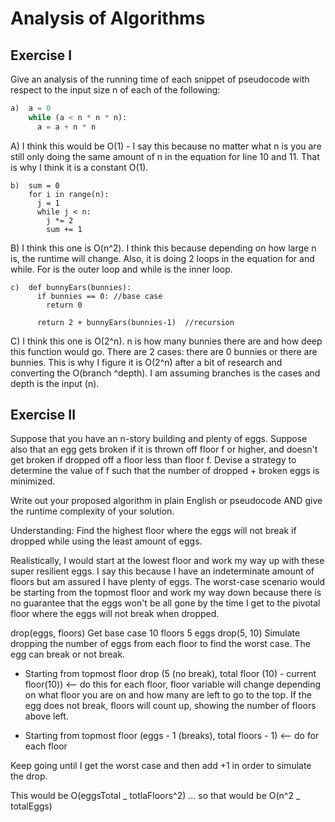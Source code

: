 # Analysis of Algorithms

## Exercise I

Give an analysis of the running time of each snippet of
pseudocode with respect to the input size n of each of the following:

```python
a)  a = 0
    while (a < n * n * n):
      a = a + n * n
```

A) I think this would be O(1) - I say this because no matter what n is you are still only doing the same amount of n in the equation for line 10 and 11. That is why I think it is a constant O(1).

```
b)  sum = 0
    for i in range(n):
      j = 1
      while j < n:
        j *= 2
        sum += 1
```

B) I think this one is O(n^2). I think this because depending on how large n is, the runtime will change. Also, it is doing 2 loops in the equation for and while. For is the outer loop and while is the inner loop.

```
c)  def bunnyEars(bunnies):
      if bunnies == 0: //base case
        return 0

      return 2 + bunnyEars(bunnies-1)  //recursion
```

C) I think this one is O(2^n). n is how many bunnies there are and how deep this function would go. There are 2 cases: there are 0 bunnies or there are bunnies. This is why I figure it is O(2^n) after a bit of research and converting the O(branch ^depth). I am assuming branches is the cases and depth is the input (n).

## Exercise II

Suppose that you have an n-story building and plenty of eggs. Suppose also that an egg gets broken if it is thrown off floor f or higher, and doesn't get broken if dropped off a floor less than floor f. Devise a strategy to determine the value of f such that the number of dropped + broken eggs is minimized.

Write out your proposed algorithm in plain English or pseudocode AND give the runtime complexity of your solution.

Understanding: Find the highest floor where the eggs will not break if dropped while using the least amount of eggs.

Realistically, I would start at the lowest floor and work my way up with these super resilient eggs. I say this because I have an indeterminate amount of floors but am assured I have plenty of eggs. The worst-case scenario would be starting from the topmost floor and work my way down because there is no guarantee that the eggs won't be all gone by the time I get to the pivotal floor where the eggs will not break when dropped.

drop(eggs, floors)
Get base case 10 floors 5 eggs drop(5, 10)
Simulate dropping the number of eggs from each floor to find the worst case. The egg can break or not break.

- Starting from topmost floor drop (5 (no break), total floor (10) - current floor(10)) <-- do this for each floor, floor variable will change depending on what floor you are on and how many are left to go to the top. If the egg does not break, floors will count up, showing the number of floors above left.

- Starting from topmost floor (eggs - 1 (breaks), total floors - 1) <-- do for each floor

Keep going until I get the worst case and then add +1 in order to simulate the drop.

This would be O(eggsTotal _ totlaFloors^2) ... so that would be O(n^2 _ totalEggs)
